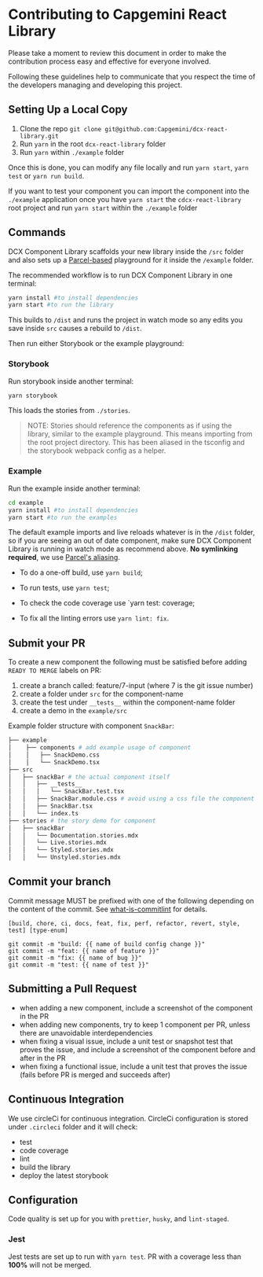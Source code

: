 # Contributing to Capgemini React Library

Please take a moment to review this document in order to make the contribution
process easy and effective for everyone involved.

Following these guidelines help to communicate that you respect the time of the
developers managing and developing this project.

## Setting Up a Local Copy

1. Clone the repo
   `git clone git@github.com:Capgemini/dcx-react-library.git`
2. Run `yarn` in the root `dcx-react-library` folder
3. Run `yarn` within `./example` folder

Once this is done, you can modify any file locally and run `yarn start`,
`yarn test` or `yarn run build`.

If you want to test your component you can import the component into the
`./example` application once you have `yarn start` the `cdcx-react-library`
root project and run `yarn start` within the `./example` folder

## Commands

DCX Component Library scaffolds your new library inside the `/src` folder and also sets up a [Parcel-based](https://parceljs.org) playground for it inside the `/example` folder.

The recommended workflow is to run DCX Component Library in one terminal:

```bash
yarn install #to install dependencies
yarn start #to run the library
```

This builds to `/dist` and runs the project in watch mode so any edits you save inside `src` causes a rebuild to `/dist`.

Then run either Storybook or the example playground:

### Storybook

Run storybook inside another terminal:

```bash
yarn storybook
```

This loads the stories from `./stories`.

> NOTE: Stories should reference the components as if using the library, similar to the example playground. This means importing from the root project directory. This has been aliased in the tsconfig and the storybook webpack config as a helper.

### Example

Run the example inside another terminal:

```bash
cd example
yarn install #to install dependencies
yarn start #to run the examples
```

The default example imports and live reloads whatever is in the `/dist` folder, so if you are seeing an out of date component, make sure DCX Component Library is running in watch mode as recommend above. **No symlinking required**, we use [Parcel's aliasing](https://parceljs.org/module_resolution.html#aliases).

- To do a one-off build, use `yarn build`;

- To run tests, use `yarn test`;

- To check the code coverage use `yarn test: coverage;

- To fix all the linting errors use `yarn lint: fix`.

## Submit your PR

To create a new component the following must be satisfied before adding
`READY TO MERGE` labels on PR:

1. create a branch called: feature/7-input (where 7 is the git issue number)
2. create a folder under `src` for the component-name
3. create the test under `__tests__` within the component-name folder
4. create a demo in the `example/src`

Example folder structure with component `SnackBar`:

```sh
├── example
│    ├── components # add example usage of component
│    │   ├── SnackDemo.css
│    │   └── SnackDemo.tsx
├── src
│   ├── snackBar # the actual component itself
│   │   ├── __tests__
│   │   │   └── SnackBar.test.tsx
│   │   ├── SnackBar.module.css # avoid using a css file the component should not have any specific UI/UX
│   │   ├── SnackBar.tsx
│   │   └── index.ts
├── stories # the story demo for component
│   ├── snackBar
│   │   └── Documentation.stories.mdx
│   │   └── Live.stories.mdx
│   │   └── Styled.stories.mdx
│   │   └── Unstyled.stories.mdx
```

## Commit your branch

Commit message MUST be prefixed with one of the following depending on the content of the commit. See [what-is-commitlint](https://github.com/conventional-changelog/commitlint/#) for details.

```
[build, chore, ci, docs, feat, fix, perf, refactor, revert, style, test] [type-enum]

git commit -m "build: {{ name of build config change }}"
git commit -m "feat: {{ name of feature }}"
git commit -m "fix: {{ name of bug }}"
git commit -m "test: {{ name of test }}"
```

## Submitting a Pull Request

- when adding a new component, include a screenshot of the component in the PR
- when adding new components, try to keep 1 component per PR, unless there are
  unavoidable interdependencies
- when fixing a visual issue, include a unit test or snapshot test that proves
  the issue, and include a screenshot of the component before and after in the
  PR
- when fixing a functional issue, include a unit test that proves the issue
  (fails before PR is merged and succeeds after)

## Continuous Integration

We use circleCi for continuous integration. CircleCi configuration is stored under `.circleci` folder and it will check:

- test
- code coverage
- lint
- build the library
- deploy the latest storybook

## Configuration

Code quality is set up for you with `prettier`, `husky`, and `lint-staged`.

### Jest

Jest tests are set up to run with `yarn test`. PR with a coverage less than **100%** will not be merged.

